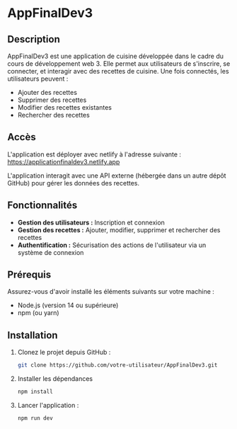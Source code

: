 # AppFinalDev3


## Description
AppFinalDev3 est une application de cuisine développée dans le cadre du cours de développement web 3. Elle permet aux utilisateurs de s'inscrire, se connecter, et interagir avec des recettes de cuisine. Une fois connectés, les utilisateurs peuvent :

- Ajouter des recettes
- Supprimer des recettes
- Modifier des recettes existantes
- Rechercher des recettes

## Accès

L'application est déployer avec netlify à l'adresse suivante : https://applicationfinaldev3.netlify.app

L'application interagit avec une API externe (hébergée dans un autre dépôt GitHub) pour gérer les données des recettes.

## Fonctionnalités
- **Gestion des utilisateurs :** Inscription et connexion
- **Gestion des recettes :** Ajouter, modifier, supprimer et rechercher des recettes
- **Authentification :** Sécurisation des actions de l'utilisateur via un système de connexion

## Prérequis

Assurez-vous d'avoir installé les éléments suivants sur votre machine :

- Node.js (version 14 ou supérieure)
- npm (ou yarn)

## Installation

1. Clonez le projet depuis GitHub :
   ```bash
   git clone https://github.com/votre-utilisateur/AppFinalDev3.git
2. Installer les dépendances
    ```bash
   npm install
3. Lancer l'application :
   ```bash
   npm run dev
